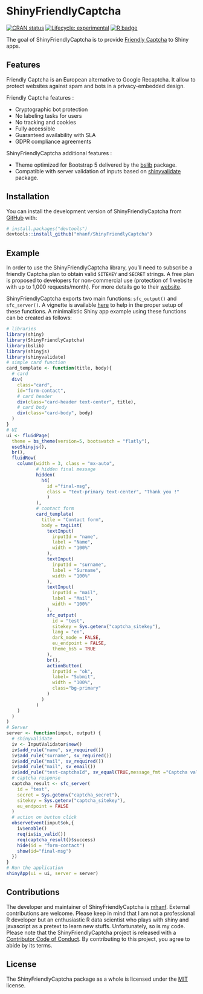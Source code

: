 
<!-- README.md is generated from README.Rmd. Please edit that file -->

# ShinyFriendlyCaptcha

<!-- badges: start -->

[![CRAN
status](https://www.r-pkg.org/badges/version/ShinyFriendlyCaptcha)](https://CRAN.R-project.org/package=ShinyFriendlyCaptcha)
[![Lifecycle:
experimental](https://img.shields.io/badge/lifecycle-experimental-orange.svg)](https://lifecycle.r-lib.org/articles/stages.html#experimental)
[![R
badge](https://img.shields.io/badge/Build%20with-♥%20and%20R-blue)](https://github.com/mhanf/ShinyFriendlyCaptcha)
<!-- badges: end -->

The goal of ShinyFriendlyCaptcha is to provide [Friendly
Captcha](https://friendlycaptcha.com/) to Shiny apps.

## Features

Friendly Captcha is an European alternative to Google Recaptcha. It
allow to protect websites against spam and bots in a privacy-embedded
design.

Friendly Captcha features :

-   Cryptographic bot protection
-   No labeling tasks for users
-   No tracking and cookies
-   Fully accessible
-   Guaranteed availability with SLA
-   GDPR compliance agreements

ShinyFriendlyCaptcha additional features :

-   Theme optimized for Bootstrap 5 delivered by the
    [bslib](https://rstudio.github.io/bslib/) package.
-   Compatible with server validation of inputs based on
    [shinyvalidate](https://rstudio.github.io/shinyvalidate/) package.

## Installation

You can install the development version of ShinyFriendlyCaptcha from
[GitHub](https://github.com/) with:

``` r
# install.packages("devtools")
devtools::install_github("mhanf/ShinyFriendlyCaptcha")
```

## Example

In order to use the ShinyFriendlyCaptcha library, you’ll need to
subscribe a friendly Captcha plan to obtain valid `SITEKEY` and `SECRET`
strings. A free plan is proposed to developers for non-commercial use
(protection of 1 website with up to 1,000 requests/month). For more
details go to their [website](https://friendlycaptcha.com/).

ShinyFriendlyCaptcha exports two main functions: `sfc_output()` and
`sfc_server()`. A vignette is available [here]() to help in the proper
setup of these functions. A minimalistic Shiny app example using these
functions can be created as follows:

``` r
# libraries
library(shiny)
library(ShinyFriendlyCaptcha)
library(bslib)
library(shinyjs)
library(shinyvalidate)
# simple card function
card_template <- function(title, body){
  # card
  div(
    class="card", 
    id="form-contact",
    # card header
    div(class="card-header text-center", title),
    # card body
    div(class="card-body", body)
  )
}
# UI
ui <- fluidPage(
  theme = bs_theme(version=5, bootswatch = "flatly"),
  useShinyjs(),
  br(),
  fluidRow(
    column(width = 3, class = "mx-auto",
           # hidden final message
           hidden(
             h4(
               id ="final-msg", 
               class = "text-primary text-center", "Thank you !"
               )
           ),
           # contact form
           card_template(
             title = "Contact form",
             body = tagList(
               textInput(
                 inputId = "name",
                 label = "Name",
                 width = "100%"
               ),
               textInput(
                 inputId = "surname",
                 label = "Surname",
                 width = "100%"
               ),
               textInput(
                 inputId = "mail",
                 label = "Mail",
                 width = "100%"
               ),
               sfc_output(
                 id = "test",
                 sitekey = Sys.getenv("captcha_sitekey"),
                 lang = "en",
                 dark_mode = FALSE,
                 eu_endpoint = FALSE,
                 theme_bs5 = TRUE
               ),
               br(),
               actionButton(
                 inputId = "ok",
                 label= "Submit",
                 width = "100%",
                 class="bg-primary"
               )
             )
           )
    )
  )
)
# Server
server <- function(input, output) {
  # shinyvalidate
  iv <- InputValidator$new()
  iv$add_rule("name", sv_required())
  iv$add_rule("surname", sv_required())
  iv$add_rule("mail", sv_required())
  iv$add_rule("mail", sv_email())
  iv$add_rule("test-captchaId", sv_equal(TRUE,message_fmt ="Captcha validation required"))
  # captcha response
  captcha_result <- sfc_server(
    id = "test",
    secret = Sys.getenv("captcha_secret"),
    sitekey = Sys.getenv("captcha_sitekey"),
    eu_endpoint = FALSE
  )
  # action on button click
  observeEvent(input$ok,{
    iv$enable()
    req(iv$is_valid())
    req(captcha_result()$success)
    hide(id = "form-contact")
    show(id="final-msg")
  })
}
# Run the application
shinyApp(ui = ui, server = server)
```

## Contributions

The developer and maintainer of ShinyFriendlyCaptcha is
[mhanf](https://github.com/mhanf). External contributions are welcome.
Please keep in mind that I am not a professional R developer but an
enthusiastic R data scientist who plays with shiny and javascript as a
pretext to learn new stuffs. Unfortunately, so is my code. Please note
that the ShinyFriendlyCaptcha project is released with a [Contributor
Code of
Conduct](https://mhanf.github.io/ShinyFriendlyCaptcha/CODE_OF_CONDUCT.html).
By contributing to this project, you agree to abide by its terms.

## License

The ShinyFriendlyCaptcha package as a whole is licensed under the
[MIT](https://opensource.org/licenses/mit-license.php) license.
